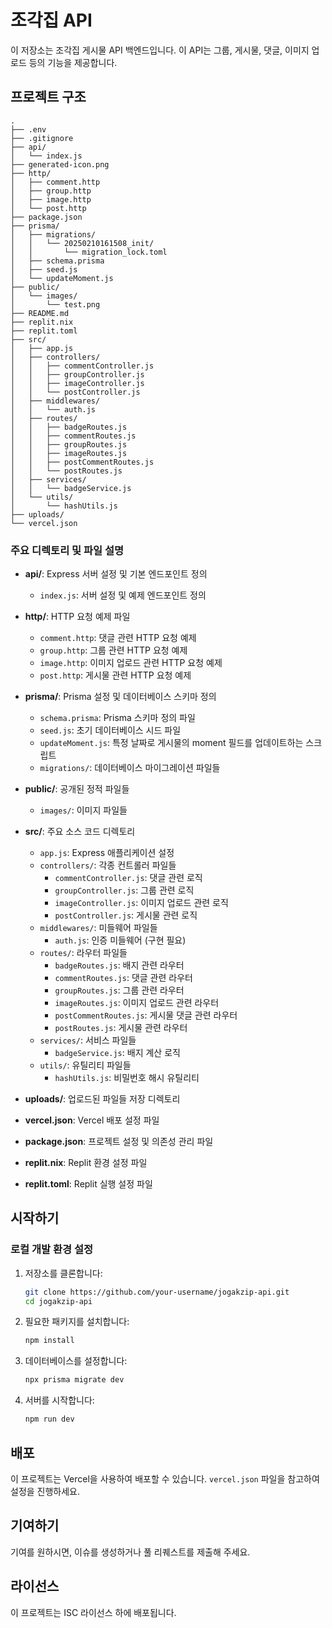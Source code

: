 # 조각집 API

이 저장소는 조각집 게시물 API 백엔드입니다. 이 API는 그룹, 게시물, 댓글, 이미지 업로드 등의 기능을 제공합니다.

## 프로젝트 구조

```
.
├── .env
├── .gitignore
├── api/
│   └── index.js
├── generated-icon.png
├── http/
│   ├── comment.http
│   ├── group.http
│   ├── image.http
│   └── post.http
├── package.json
├── prisma/
│   ├── migrations/
│   │   └── 20250210161508_init/
│   │       └── migration_lock.toml
│   ├── schema.prisma
│   ├── seed.js
│   └── updateMoment.js
├── public/
│   └── images/
│       └── test.png
├── README.md
├── replit.nix
├── replit.toml
├── src/
│   ├── app.js
│   ├── controllers/
│   │   ├── commentController.js
│   │   ├── groupController.js
│   │   ├── imageController.js
│   │   └── postController.js
│   ├── middlewares/
│   │   └── auth.js
│   ├── routes/
│   │   ├── badgeRoutes.js
│   │   ├── commentRoutes.js
│   │   ├── groupRoutes.js
│   │   ├── imageRoutes.js
│   │   ├── postCommentRoutes.js
│   │   └── postRoutes.js
│   ├── services/
│   │   └── badgeService.js
│   └── utils/
│       └── hashUtils.js
├── uploads/
└── vercel.json
```

### 주요 디렉토리 및 파일 설명

- **api/**: Express 서버 설정 및 기본 엔드포인트 정의
  - `index.js`: 서버 설정 및 예제 엔드포인트 정의

- **http/**: HTTP 요청 예제 파일
  - `comment.http`: 댓글 관련 HTTP 요청 예제
  - `group.http`: 그룹 관련 HTTP 요청 예제
  - `image.http`: 이미지 업로드 관련 HTTP 요청 예제
  - `post.http`: 게시물 관련 HTTP 요청 예제

- **prisma/**: Prisma 설정 및 데이터베이스 스키마 정의
  - `schema.prisma`: Prisma 스키마 정의 파일
  - `seed.js`: 초기 데이터베이스 시드 파일
  - `updateMoment.js`: 특정 날짜로 게시물의 moment 필드를 업데이트하는 스크립트
  - `migrations/`: 데이터베이스 마이그레이션 파일들

- **public/**: 공개된 정적 파일들
  - `images/`: 이미지 파일들

- **src/**: 주요 소스 코드 디렉토리
  - `app.js`: Express 애플리케이션 설정
  - `controllers/`: 각종 컨트롤러 파일들
    - `commentController.js`: 댓글 관련 로직
    - `groupController.js`: 그룹 관련 로직
    - `imageController.js`: 이미지 업로드 관련 로직
    - `postController.js`: 게시물 관련 로직
  - `middlewares/`: 미들웨어 파일들
    - `auth.js`: 인증 미들웨어 (구현 필요)
  - `routes/`: 라우터 파일들
    - `badgeRoutes.js`: 배지 관련 라우터
    - `commentRoutes.js`: 댓글 관련 라우터
    - `groupRoutes.js`: 그룹 관련 라우터
    - `imageRoutes.js`: 이미지 업로드 관련 라우터
    - `postCommentRoutes.js`: 게시물 댓글 관련 라우터
    - `postRoutes.js`: 게시물 관련 라우터
  - `services/`: 서비스 파일들
    - `badgeService.js`: 배지 계산 로직
  - `utils/`: 유틸리티 파일들
    - `hashUtils.js`: 비밀번호 해시 유틸리티

- **uploads/**: 업로드된 파일들 저장 디렉토리
- **vercel.json**: Vercel 배포 설정 파일
- **package.json**: 프로젝트 설정 및 의존성 관리 파일
- **replit.nix**: Replit 환경 설정 파일
- **replit.toml**: Replit 실행 설정 파일

## 시작하기

### 로컬 개발 환경 설정

1. 저장소를 클론합니다:
   ```sh
   git clone https://github.com/your-username/jogakzip-api.git
   cd jogakzip-api
   ```

2. 필요한 패키지를 설치합니다:
   ```sh
   npm install
   ```

3. 데이터베이스를 설정합니다:
   ```sh
   npx prisma migrate dev
   ```

4. 서버를 시작합니다:
   ```sh
   npm run dev
   ```

## 배포

이 프로젝트는 Vercel을 사용하여 배포할 수 있습니다. `vercel.json` 파일을 참고하여 설정을 진행하세요.

## 기여하기

기여를 원하시면, 이슈를 생성하거나 풀 리퀘스트를 제출해 주세요.

## 라이선스

이 프로젝트는 ISC 라이선스 하에 배포됩니다.

